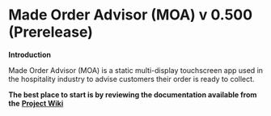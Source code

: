 # Made Order Advisor (MOA) v 0.500 (Prerelease)

**Introduction**

Made Order Advisor (MOA) is a static multi-display touchscreen app used in the hospitality industry to advise customers their order is ready to collect.

**The best place to start is by reviewing the documentation available from the** **[Project Wiki](https://github.com/bizkiwi/made-order-advisor/wiki)** 
